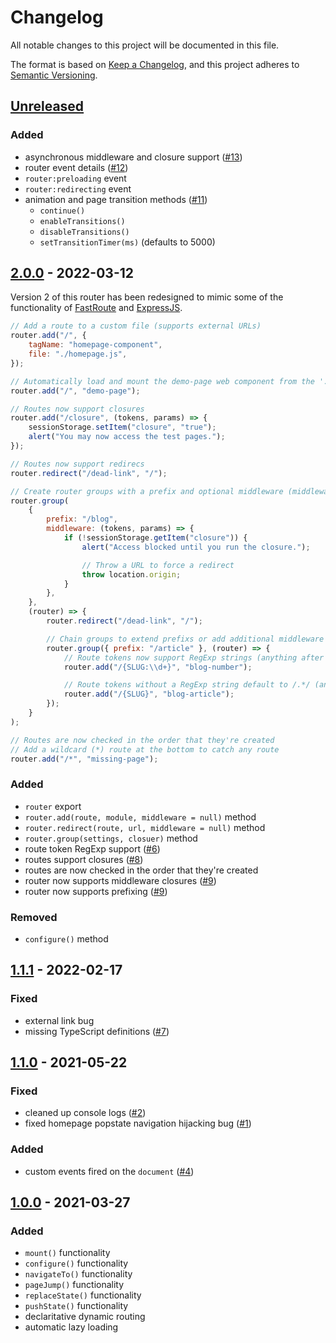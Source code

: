 # Changelog

All notable changes to this project will be documented in this file.

The format is based on [Keep a Changelog](https://keepachangelog.com/en/1.0.0/),
and this project adheres to [Semantic Versioning](https://semver.org/spec/v2.0.0.html).

## [Unreleased]

### Added

- asynchronous middleware and closure support ([#13](https://github.com/codewithkyle/router/issues/13))
- router event details ([#12](https://github.com/codewithkyle/router/issues/12))
- `router:preloading` event
- `router:redirecting` event
- animation and page transition methods ([#11](https://github.com/codewithkyle/router/issues/11))
    - `continue()`
    - `enableTransitions()`
    - `disableTransitions()`
    - `setTransitionTimer(ms)` (defaults to 5000)

## [2.0.0] - 2022-03-12

Version 2 of this router has been redesigned to mimic some of the functionality of [FastRoute](https://github.com/nikic/FastRoute#defining-routes) and [ExpressJS](http://expressjs.com/en/guide/routing.html).

```javascript
// Add a route to a custom file (supports external URLs)
router.add("/", {
    tagName: "homepage-component",
    file: "./homepage.js",
});

// Automatically load and mount the demo-page web component from the './demo-page.js' file
router.add("/", "demo-page");

// Routes now support closures
router.add("/closure", (tokens, params) => {
    sessionStorage.setItem("closure", "true");
    alert("You may now access the test pages.");
});

// Routes now support redirecs
router.redirect("/dead-link", "/");

// Create router groups with a prefix and optional middleware (middleware can be an array of functions)
router.group(
    {
        prefix: "/blog",
        middleware: (tokens, params) => {
            if (!sessionStorage.getItem("closure")) {
                alert("Access blocked until you run the closure.");

                // Throw a URL to force a redirect
                throw location.origin;
            }
        },
    },
    (router) => {
        router.redirect("/dead-link", "/");

        // Chain groups to extend prefixs or add additional middleware closures
        router.group({ prefix: "/article" }, (router) => {
            // Route tokens now support RegExp strings (anything after the ':' character)
            router.add("/{SLUG:\\d+}", "blog-number");

            // Route tokens without a RegExp string default to /.*/ (anything)
            router.add("/{SLUG}", "blog-article");
        });
    }
);

// Routes are now checked in the order that they're created
// Add a wildcard (*) route at the bottom to catch any route
router.add("/*", "missing-page");
```

### Added

-   `router` export
-   `router.add(route, module, middleware = null)` method
-   `router.redirect(route, url, middleware = null)` method
-   `router.group(settings, closuer)` method
-   route token RegExp support ([#6](https://github.com/codewithkyle/router/issues/6))
-   routes support closures ([#8](https://github.com/codewithkyle/router/issues/8))
-   routes are now checked in the order that they're created
-   router now supports middleware closures ([#9](https://github.com/codewithkyle/router/issues/9))
-   router now supports prefixing ([#9](https://github.com/codewithkyle/router/issues/9))

### Removed

-   `configure()` method

## [1.1.1] - 2022-02-17

### Fixed

-   external link bug
-   missing TypeScript definitions ([#7](https://github.com/codewithkyle/router/issues/7))

## [1.1.0] - 2021-05-22

### Fixed

-   cleaned up console logs ([#2](https://github.com/codewithkyle/routing/issues/2))
-   fixed homepage popstate navigation hijacking bug ([#1](https://github.com/codewithkyle/routing/issues/1))

### Added

-   custom events fired on the `document` ([#4](https://github.com/codewithkyle/routing/issues/4))

## [1.0.0] - 2021-03-27

### Added

-   `mount()` functionality
-   `configure()` functionality
-   `navigateTo()` functionality
-   `pageJump()` functionality
-   `replaceState()` functionality
-   `pushState()` functionality
-   declaritative dynamic routing
-   automatic lazy loading

[unreleased]: https://github.com/codewithkyle/router/compare/v2.0.0...HEAD
[2.0.0]: https://github.com/codewithkyle/router/compare/v1.1.1...v2.0.0
[1.1.1]: https://github.com/codewithkyle/router/compare/v1.1.0...v1.1.1
[1.1.0]: https://github.com/codewithkyle/router/compare/v1.0.0...v1.1.0
[1.0.0]: https://github.com/codewithkyle/router/releases/tag/v1.0.0
